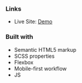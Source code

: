 
### Links

- Live Site: [Demo](https://pod-request-land-page.vercel.app/)

### Built with

- Semantic HTML5 markup
- SCSS properties
- Flexbox
- Mobile-first workflow
- JS

 
  